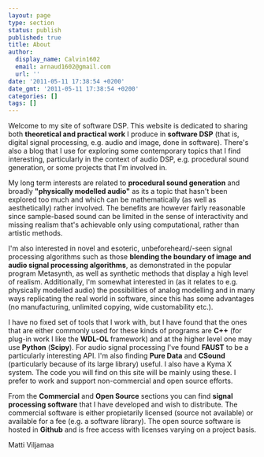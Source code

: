 ```yaml
---
layout: page
type: section
status: publish
published: true
title: About
author:
  display_name: Calvin1602
  email: arnaud1602@gmail.com
  url: ''
date: '2011-05-11 17:38:54 +0200'
date_gmt: '2011-05-11 17:38:54 +0200'
categories: []
tags: []
---
```



<p>Welcome to my site of software DSP. This website is dedicated to sharing both <b>theoretical and practical work</b> I produce in <b>software DSP</b> (that is, digital signal processing, e.g. audio and image, done in software). There's also a blog that I use for exploring some contemporary topics that I find interesting, particularly in the context of audio DSP, e.g. procedural sound generation, or some projects that I'm involved in.</p>

<p>My long term interests are related to <b>procedural sound generation</b> and broadly <b>"physically modelled audio"</b> as its a topic that hasn't been explored too much and which can be mathematically (as well as aesthetically) rather involved. The benefits are however fairly reasonable since sample-based sound can be limited in the sense of interactivity and missing realism that's achievable only using computational, rather than artistic methods. <!-- As it has been demonstrated e.g. by these two projects: --></p>

<p>I'm also interested in novel and esoteric, unbeforeheard/-seen signal processing algorithms such as those <b>blending the boundary of image and audio signal processing algorithms</b>, as demonstrated in the popular program Metasynth, as well as synthetic methods that display a high level of realism. Additionally, I'm somewhat interested in (as it relates to e.g. physically modelled audio) the possibilities of analog modelling and in many ways replicating the real world in software, since this has some advantages (no manufacturing, unlimited copying, wide customability etc.).</p>

<p> I have no fixed set of tools that I work with, but I have found that the ones that are either commonly used for these kinds of programs are <b>C++</b> (for plug-in work I like the <b>WDL-OL</b> framework) and at the higher level one may use <b>Python</b> (<b>Scipy</b>). For audio signal processing I've found <b>FAUST</b> to be a particularly interesting API. I'm also finding <b>Pure Data</b> and <b>CSound</b> (particularly because of its large library) useful. I also have a Kyma X system. The code you will find on this site will be mainly using these. I prefer to work and support non-commercial and open source efforts.</p>

<p> From the <b>Commercial</b> and <b>Open Source</b> sections you can find <b>signal processing software</b> that I have developed and wish to distribute. The commercial software is either propietarily licensed (source not available) or available for a fee (e.g. a software library). The open source software is hosted in <b>Github</b> and is free access with licenses varying on a project basis.
</p>

<p>Matti Viljamaa</p>
